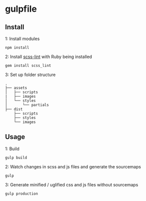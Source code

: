 # gulpfile

## Install

1: Install modules

```shell
npm install
```

2: Install [scss-lint](https://github.com/brigade/scss-lint) with Ruby being installed

```shell
gem install scss_lint
```

3: Set up folder structure

```
.
├── assets
│   ├── scripts
|   ├── images
│   └── styles
│       └── partials
├── dist
    ├── scripts
    ├── styles
    └── images
```

## Usage

1: Build

```
gulp build
```

2: Watch changes in scss and js files and generate the sourcemaps

```shell
gulp
```

3: Generate minified / uglified css and js files without sourcemaps

```shell
gulp production
```

